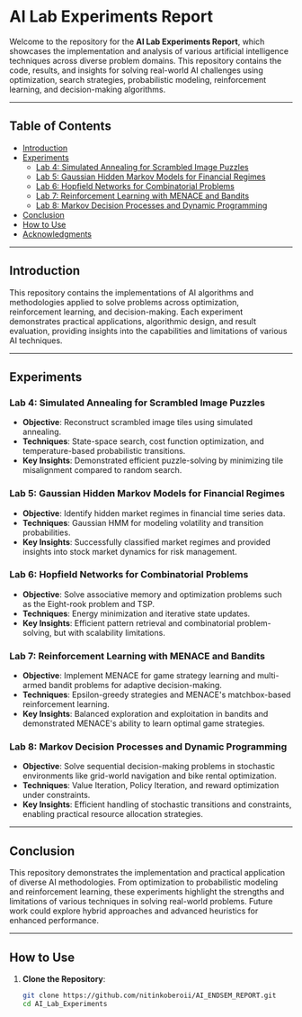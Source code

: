 # **AI Lab Experiments Report**

Welcome to the repository for the **AI Lab Experiments Report**, which showcases the implementation and analysis of various artificial intelligence techniques across diverse problem domains. This repository contains the code, results, and insights for solving real-world AI challenges using optimization, search strategies, probabilistic modeling, reinforcement learning, and decision-making algorithms.

---

## **Table of Contents**

- [Introduction](#introduction)
- [Experiments](#experiments)
  - [Lab 4: Simulated Annealing for Scrambled Image Puzzles](#lab-4-simulated-annealing-for-scrambled-image-puzzles)
  - [Lab 5: Gaussian Hidden Markov Models for Financial Regimes](#lab-5-gaussian-hidden-markov-models-for-financial-regimes)
  - [Lab 6: Hopfield Networks for Combinatorial Problems](#lab-6-hopfield-networks-for-combinatorial-problems)
  - [Lab 7: Reinforcement Learning with MENACE and Bandits](#lab-7-reinforcement-learning-with-menace-and-bandits)
  - [Lab 8: Markov Decision Processes and Dynamic Programming](#lab-8-markov-decision-processes-and-dynamic-programming)
- [Conclusion](#conclusion)
- [How to Use](#how-to-use)
- [Acknowledgments](#acknowledgments)

---

## **Introduction**

This repository contains the implementations of AI algorithms and methodologies applied to solve problems across optimization, reinforcement learning, and decision-making. Each experiment demonstrates practical applications, algorithmic design, and result evaluation, providing insights into the capabilities and limitations of various AI techniques.

---

## **Experiments**

### **Lab 4: Simulated Annealing for Scrambled Image Puzzles**
- **Objective**: Reconstruct scrambled image tiles using simulated annealing.
- **Techniques**: State-space search, cost function optimization, and temperature-based probabilistic transitions.
- **Key Insights**: Demonstrated efficient puzzle-solving by minimizing tile misalignment compared to random search.

### **Lab 5: Gaussian Hidden Markov Models for Financial Regimes**
- **Objective**: Identify hidden market regimes in financial time series data.
- **Techniques**: Gaussian HMM for modeling volatility and transition probabilities.
- **Key Insights**: Successfully classified market regimes and provided insights into stock market dynamics for risk management.

### **Lab 6: Hopfield Networks for Combinatorial Problems**
- **Objective**: Solve associative memory and optimization problems such as the Eight-rook problem and TSP.
- **Techniques**: Energy minimization and iterative state updates.
- **Key Insights**: Efficient pattern retrieval and combinatorial problem-solving, but with scalability limitations.

### **Lab 7: Reinforcement Learning with MENACE and Bandits**
- **Objective**: Implement MENACE for game strategy learning and multi-armed bandit problems for adaptive decision-making.
- **Techniques**: Epsilon-greedy strategies and MENACE's matchbox-based reinforcement learning.
- **Key Insights**: Balanced exploration and exploitation in bandits and demonstrated MENACE's ability to learn optimal game strategies.

### **Lab 8: Markov Decision Processes and Dynamic Programming**
- **Objective**: Solve sequential decision-making problems in stochastic environments like grid-world navigation and bike rental optimization.
- **Techniques**: Value Iteration, Policy Iteration, and reward optimization under constraints.
- **Key Insights**: Efficient handling of stochastic transitions and constraints, enabling practical resource allocation strategies.

---

## **Conclusion**

This repository demonstrates the implementation and practical application of diverse AI methodologies. From optimization to probabilistic modeling and reinforcement learning, these experiments highlight the strengths and limitations of various techniques in solving real-world problems. Future work could explore hybrid approaches and advanced heuristics for enhanced performance.

---

## **How to Use**

1. **Clone the Repository**:
   ```bash
   git clone https://github.com/nitinkoberoii/AI_ENDSEM_REPORT.git
   cd AI_Lab_Experiments
